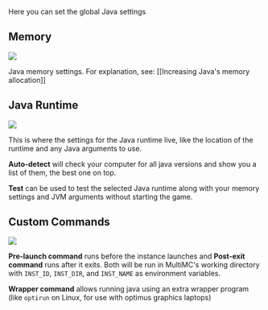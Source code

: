 Here you can set the global Java settings

## Memory

![](https://i.imgur.com/UQFcAKh.png)

Java memory settings. For explanation, see: [[Increasing Java's memory allocation]]

## Java Runtime
![](https://i.imgur.com/TNCsnRB.png)

This is where the settings for the Java runtime live, like the location of the runtime and any Java arguments to use.

**Auto-detect** will check your computer for all java versions and show you a list of them, the best one on top.

**Test** can be used to test the selected Java runtime along with your memory settings and JVM arguments without starting the game.

## Custom Commands
![](https://i.imgur.com/cS5dzDF.png)

**Pre-launch command** runs before the instance launches and **Post-exit command** runs after it exits.
Both will be run in MultiMC's working directory with `INST_ID`, `INST_DIR`, and `INST_NAME` as environment variables.

**Wrapper command** allows running java using an extra wrapper program (like `optirun` on Linux, for use with optimus graphics laptops)